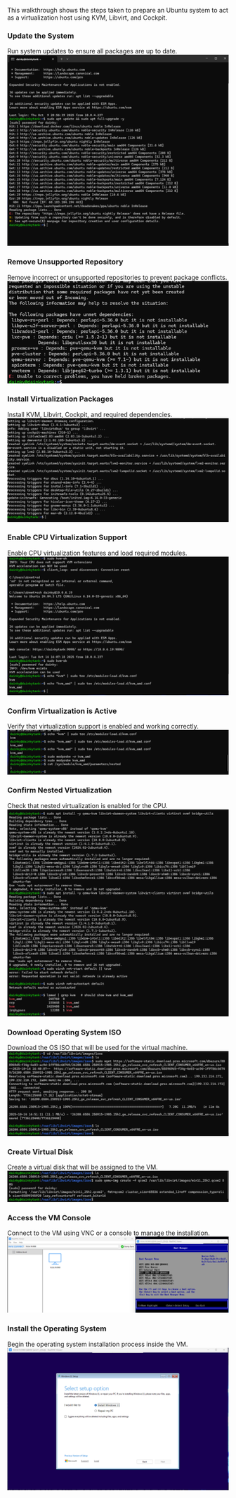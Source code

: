 This walkthrough shows the steps taken to prepare an Ubuntu system to act as a virtualization host using KVM, Libvirt, and Cockpit.

### Update the System
Run system updates to ensure all packages are up to date.
![System Update](referenceImages/1.png)

### Remove Unsupported Repository
Remove incorrect or unsupported repositories to prevent package conflicts.
![Removing Unsupported Repo](referenceImages/2_noUbuntu.png)

### Install Virtualization Packages
Install KVM, Libvirt, Cockpit, and required dependencies.
![Installing Virtualization Packages](referenceImages/3_intalling_cockpit_libvirtd.png)

### Enable CPU Virtualization Support
Enable CPU virtualization features and load required modules.
![Fixing Virtualization Support](referenceImages/4_FixingCPUVirtualization.png)

### Confirm Virtualization is Active
Verify that virtualization support is enabled and working correctly.
![Virtualization Ready](referenceImages/5_VirtualizationIsReady.png)

### Confirm Nested Virtualization
Check that nested virtualization is enabled for the CPU.
![Confirming KVM Nested Support](referenceImages/6_ConfirmKVM_Ready.png)

### Download Operating System ISO
Download the OS ISO that will be used for the virtual machine.
![Downloading ISO](referenceImages/7_DownloadISO.png)

### Create Virtual Disk
Create a virtual disk that will be assigned to the VM.
![Creating Virtual Disk](referenceImages/8_CreatedVirtualDisk.png)

### Access the VM Console
Connect to the VM using VNC or a console to manage the installation.
![Accessing VM via VNC](referenceImages/9_InsideREALVNC.png)

### Install the Operating System
Begin the operating system installation process inside the VM.
![Installing OS](referenceImages/10_SettingUpWIndows.png)

